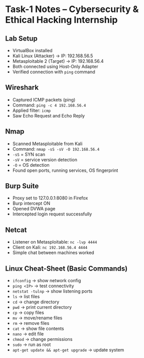 # Task-1 Notes – Cybersecurity & Ethical Hacking Internship

## Lab Setup  
- VirtualBox installed  
- Kali Linux (Attacker) → IP: 192.168.56.5  
- Metasploitable 2 (Target) → IP: 192.168.56.4  
- Both connected using Host-Only Adapter  
- Verified connection with `ping` command  

## Wireshark  
- Captured ICMP packets (ping)  
- Command: `ping -c 4 192.168.56.4`  
- Applied filter: `icmp`  
- Saw Echo Request and Echo Reply  

## Nmap  
- Scanned Metasploitable from Kali  
- Command: `nmap -sS -sV -O 192.168.56.4`  
- `-sS` = SYN scan  
- `-sV` = service version detection  
- `-O` = OS detection  
- Found open ports, running services, OS fingerprint  

## Burp Suite  
- Proxy set to 127.0.0.1:8080 in Firefox  
- Burp intercept ON  
- Opened DVWA page  
- Intercepted login request successfully  

## Netcat  
- Listener on Metasploitable: `nc -lvp 4444`  
- Client on Kali: `nc 192.168.56.4 4444`  
- Simple chat between machines worked  

## Linux Cheat-Sheet (Basic Commands)  
- `ifconfig` → show network config  
- `ping <IP>` → test connectivity  
- `netstat -tulnp` → show listening ports  
- `ls` → list files  
- `cd` → change directory  
- `pwd` → print current directory  
- `cp` → copy files  
- `mv` → move/rename files  
- `rm` → remove files  
- `cat` → show file contents  
- `nano` → edit file  
- `chmod` → change permissions  
- `sudo` → run as root  
- `apt-get update && apt-get upgrade` → update system  
